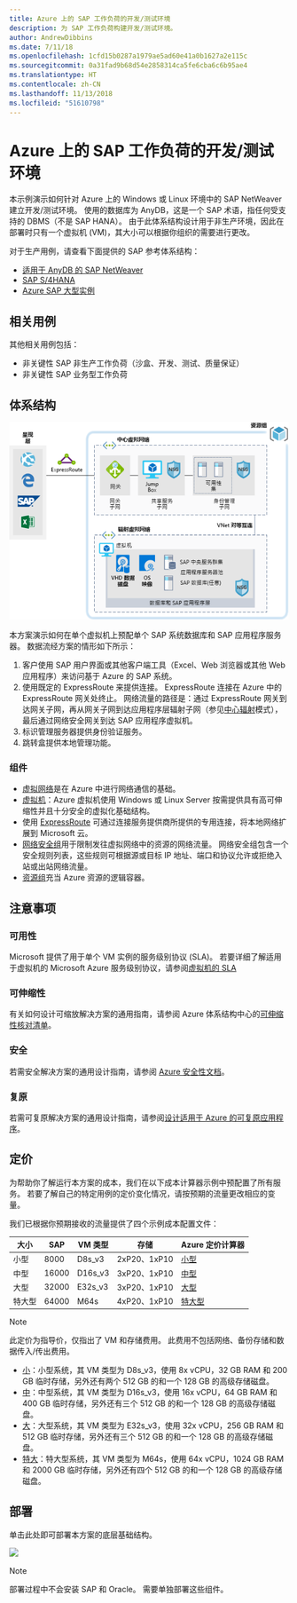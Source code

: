 ```yaml
---
title: Azure 上的 SAP 工作负荷的开发/测试环境
description: 为 SAP 工作负荷构建开发/测试环境。
author: AndrewDibbins
ms.date: 7/11/18
ms.openlocfilehash: 1cfd15b0287a1979ae5ad60e41a0b1627a2e115c
ms.sourcegitcommit: 0a31fad9b68d54e2858314ca5fe6cba6c6b95ae4
ms.translationtype: HT
ms.contentlocale: zh-CN
ms.lasthandoff: 11/13/2018
ms.locfileid: "51610798"
---
```

# <a name="devtest-environments-for-sap-workloads-on-azure"></a>Azure 上的 SAP 工作负荷的开发/测试环境

本示例演示如何针对 Azure 上的 Windows 或 Linux 环境中的 SAP NetWeaver 建立开发/测试环境。 使用的数据库为 AnyDB，这是一个 SAP 术语，指任何受支持的 DBMS（不是 SAP HANA）。 由于此体系结构设计用于非生产环境，因此在部署时只有一个虚拟机 (VM)，其大小可以根据你组织的需要进行更改。

对于生产用例，请查看下面提供的 SAP 参考体系结构：

* [适用于 AnyDB 的 SAP NetWeaver][sap-netweaver]
* [SAP S/4HANA][sap-hana]
* [Azure SAP 大型实例][sap-large]

## <a name="relevant-use-cases"></a>相关用例

其他相关用例包括：

* 非关键性 SAP 非生产工作负荷（沙盒、开发、测试、质量保证）
* 非关键性 SAP 业务型工作负荷

## <a name="architecture"></a>体系结构

![SAP 工作负荷的开发/测试环境的体系结构图](media/architecture-sap-dev-test.png)

本方案演示如何在单个虚拟机上预配单个 SAP 系统数据库和 SAP 应用程序服务器。 数据流经方案的情形如下所示：

1. 客户使用 SAP 用户界面或其他客户端工具（Excel、Web 浏览器或其他 Web 应用程序）来访问基于 Azure 的 SAP 系统。
2. 使用既定的 ExpressRoute 来提供连接。 ExpressRoute 连接在 Azure 中的 ExpressRoute 网关处终止。 网络流量的路径是：通过 ExpressRoute 网关到达网关子网，再从网关子网到达应用程序层辐射子网（参见[中心辐射][hub-spoke]模式），最后通过网络安全网关到达 SAP 应用程序虚拟机。
3. 标识管理服务器提供身份验证服务。
4. 跳转盒提供本地管理功能。

### <a name="components"></a>组件

* [虚拟网络](/azure/virtual-network/virtual-networks-overview)是在 Azure 中进行网络通信的基础。
* [虚拟机](/azure/virtual-machines/windows/overview)：Azure 虚拟机使用 Windows 或 Linux Server 按需提供具有高可伸缩性并且十分安全的虚拟化基础结构。
* 使用 [ExpressRoute](/azure/expressroute/expressroute-introduction) 可通过连接服务提供商所提供的专用连接，将本地网络扩展到 Microsoft 云。
* [网络安全组](/azure/virtual-network/security-overview)用于限制发往虚拟网络中的资源的网络流量。 网络安全组包含一个安全规则列表，这些规则可根据源或目标 IP 地址、端口和协议允许或拒绝入站或出站网络流量。 
* [资源组](/azure/azure-resource-manager/resource-group-overview#resource-groups)充当 Azure 资源的逻辑容器。

## <a name="considerations"></a>注意事项

### <a name="availability"></a>可用性

 Microsoft 提供了用于单个 VM 实例的服务级别协议 (SLA)。 若要详细了解适用于虚拟机的 Microsoft Azure 服务级别协议，请参阅[虚拟机的 SLA](https://azure.microsoft.com/support/legal/sla/virtual-machines)

### <a name="scalability"></a>可伸缩性

有关如何设计可缩放解决方案的通用指南，请参阅 Azure 体系结构中心的[可伸缩性核对清单][scalability]。

### <a name="security"></a>安全

若需安全解决方案的通用设计指南，请参阅 [Azure 安全性文档][security]。

### <a name="resiliency"></a>复原

若需可复原解决方案的通用设计指南，请参阅[设计适用于 Azure 的可复原应用程序][resiliency]。

## <a name="pricing"></a>定价

为帮助你了解运行本方案的成本，我们在以下成本计算器示例中预配置了所有服务。 若要了解自己的特定用例的定价变化情况，请按预期的流量更改相应的变量。

我们已根据你预期接收的流量提供了四个示例成本配置文件：

|大小|SAP|VM 类型|存储|Azure 定价计算器|
|----|----|-------|-------|---------------|
|小型|8000|D8s_v3|2xP20、1xP10|[小型](https://azure.com/e/9d26b9612da9466bb7a800eab56e71d1)|
|中型|16000|D16s_v3|3xP20、1xP10|[中型](https://azure.com/e/465bd07047d148baab032b2f461550cd)|
大型|32000|E32s_v3|3xP20、1xP10|[大型](https://azure.com/e/ada2e849d68b41c3839cc976000c6931)|
特大型|64000|M64s|4xP20、1xP10|[特大型](https://azure.com/e/975fb58a965c4fbbb54c5c9179c61cef)|

> [!NOTE]
> 此定价为指导价，仅指出了 VM 和存储费用。 此费用不包括网络、备份存储和数据传入/传出费用。

* [小](https://azure.com/e/9d26b9612da9466bb7a800eab56e71d1)：小型系统，其 VM 类型为 D8s_v3，使用 8x vCPU，32 GB RAM 和 200 GB 临时存储，另外还有两个 512 GB 的和一个 128 GB 的高级存储磁盘。
* [中](https://azure.com/e/465bd07047d148baab032b2f461550cd)：中型系统，其 VM 类型为 D16s_v3，使用 16x vCPU，64 GB RAM 和 400 GB 临时存储，另外还有三个 512 GB 的和一个 128 GB 的高级存储磁盘。
* [大](https://azure.com/e/ada2e849d68b41c3839cc976000c6931)：大型系统，其 VM 类型为 E32s_v3，使用 32x vCPU，256 GB RAM 和 512 GB 临时存储，另外还有三个 512 GB 的和一个 128 GB 的高级存储磁盘。
* [特大](https://azure.com/e/975fb58a965c4fbbb54c5c9179c61cef)：特大型系统，其 VM 类型为 M64s，使用 64x vCPU，1024 GB RAM 和 2000 GB 临时存储，另外还有四个 512 GB 的和一个 128 GB 的高级存储磁盘。

## <a name="deployment"></a>部署

单击此处即可部署本方案的底层基础结构。

<a href="https://portal.azure.com/#create/Microsoft.Template/uri/https%3A%2F%2Fraw.githubusercontent.com%2Fmspnp%2Fsolution-architectures%2Fmaster%2Fapps%2Fsap-2tier%2Fazuredeploy.json" target="_blank">
    <img src="https://azuredeploy.net/deploybutton.png"/>
</a>

> [!NOTE]
> 部署过程中不会安装 SAP 和 Oracle。 需要单独部署这些组件。

<!-- links -->
[resiliency]: /azure/architecture/resiliency/
[security]: /azure/security/
[scalability]: /azure/architecture/checklist/scalability
[sap-netweaver]: /azure/architecture/reference-architectures/sap/sap-netweaver
[sap-hana]: /azure/architecture/reference-architectures/sap/sap-s4hana
[sap-large]: /azure/architecture/reference-architectures/sap/hana-large-instances
[hub-spoke]: /azure/architecture/reference-architectures/hybrid-networking/hub-spoke
